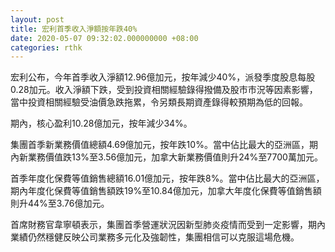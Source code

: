 ```yaml
---
layout: post
title: 宏利首季收入淨額按年跌40%
date: 2020-05-07 09:32:02.000000000 +08:00
categories: rthk
---
```


宏利公布，今年首季收入淨額12.96億加元，按年減少40%，派發季度股息每股0.28加元。收入淨額下跌，受到投資相關經驗錄得撥備及股市市況等因素影響，當中投資相關經驗受油價急跌拖累，令另類長期資產錄得較預期為低的回報。

期內，核心盈利10.28億加元，按年減少34%。

集團首季新業務價值總額4.69億加元，按年跌10%。當中佔比最大的亞洲區，期內新業務價值跌13%至3.56億加元，加拿大新業務價值則升24%至7700萬加元。

首季年度化保費等值銷售總額16.01億加元，按年跌8%。當中佔比最大的亞洲區，期內年度化保費等值銷售額跌19%至10.84億加元，加拿大年度化保費等值銷售額則升44%至3.76億加元。

首席財務官韋寧頓表示，集團首季營運狀況因新型肺炎疫情而受到一定影響，期內業績仍然穩健反映公司業務多元化及強韌性，集團相信可以克服這場危機。
